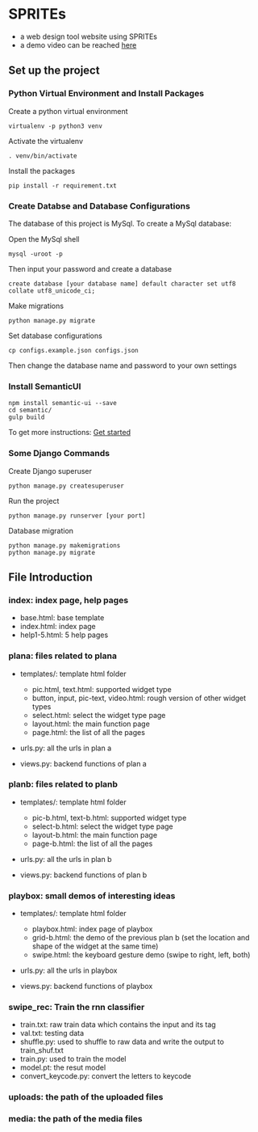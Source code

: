 # SPRITEs

* a web design tool website using SPRITEs
* a demo video can be reached [here](https://drive.google.com/open?id=1bf0RhkJqZWmkKfYPEV_jM75JURg-7Ha3)

## Set up the project
### Python Virtual Environment and Install Packages
Create a python virtual environment
```shell
virtualenv -p python3 venv
```
Activate the virtualenv
```shell
. venv/bin/activate
```
Install the packages
```shell
pip install -r requirement.txt
```

### Create Databse and Database Configurations
The database of this project is MySql. To create a MySql database:

Open the MySql shell
```shell
mysql -uroot -p
```
Then input your password and create a database
```shell
create database [your database name] default character set utf8 collate utf8_unicode_ci;
```
Make migrations
```shell
python manage.py migrate
```

Set database configurations
```shell
cp configs.example.json configs.json
```
Then change the database name and password to your own settings

### Install SemanticUI
```shell
npm install semantic-ui --save
cd semantic/
gulp build
```

To get more instructions: [Get started](https://semantic-ui.com/introduction/getting-started.html)


### Some Django Commands
Create Django superuser
```shell
python manage.py createsuperuser
```

Run the project
```shell
python manage.py runserver [your port]
```

Database migration
```shell
python manage.py makemigrations
python manage.py migrate
```
## File Introduction
### index: index page, help pages
* base.html: base template
* index.html: index page
* help1-5.html: 5 help pages

### plana: files related to plana
* templates/: template html folder
  * pic.html, text.html: supported widget type
  * button, input, pic-text, video.html: rough version of other widget types
  * select.html: select the widget type page
  * layout.html: the main function page
  * page.html: the list of all the pages

* urls.py: all the urls in plan a
* views.py: backend functions of plan a

### planb: files related to planb
* templates/: template html folder
  * pic-b.html, text-b.html: supported widget type
  * select-b.html: select the widget type page
  * layout-b.html: the main function page
  * page-b.html: the list of all the pages

* urls.py: all the urls in plan b
* views.py: backend functions of plan b

### playbox: small demos of interesting ideas
* templates/: template html folder
  * playbox.html: index page of playbox
  * grid-b.html: the demo of the previous plan b (set the location and shape of the widget at the same time)
  * swipe.html: the keyboard gesture demo (swipe to right, left, both)

* urls.py: all the urls in playbox
* views.py: backend functions of playbox

### swipe_rec: Train the rnn classifier
* train.txt: raw train data which contains the input and its tag
* val.txt: testing data
* shuffle.py: used to shuffle to raw data and write the output to train_shuf.txt
* train.py: used to train the model
* model.pt: the resut model
* convert_keycode.py: convert the letters to keycode

### uploads: the path of the uploaded files
### media: the path of the media files
